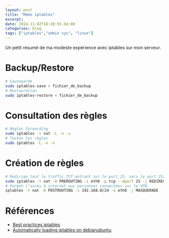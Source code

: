 ```yaml
---
layout: post
title: "Mémo iptables"
excerpt:
date: 2014-11-02T16:28:55-04:00
categories: blog
tags: ["iptables","admin sys", "linux"]
---
```



Un petit résumé de ma modeste expérience avec iptables sur mon serveur.

# Backup/Restore

```bash
# Sauvegarde
sudo iptables-save > fichier_de_backup
# Restauration
sudo iptables-restore < fichier_de_backup
```

# Consultation des règles

```bash
# Règles forwarding
sudo iptables -t nat -L -n -v
# Toutes les règles
sudo iptables -L -n -v
```

# Création de règles

```bash
# Redirige tout le traffic TCP entrant sur le port 25, vers le port 2525
sudo iptables -t nat -A PREROUTING -i eth0 -p tcp --dport 25 -j REDIRECT --to-port 2525
# Permet l’accès à internet aux personnes connectées sur le VPN
iptables -t nat -A POSTROUTING -s 192.168.0/24 -o eth0 -j MASQUERADE
```

# Références

* [Best practices iptables](http://major.io/2010/04/12/best-practices-iptables/)
* [Automatically loading iptables on debianubuntu](http://major.io/2009/11/16/automatically-loading-iptables-on-debianubuntu/)
